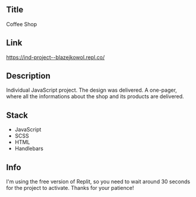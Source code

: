## Title

Coffee Shop

## Link

https://ind-project--blazejkowol.repl.co/

## Description

Individual JavaScript project. The design was delivered. A one-pager, where all the informations about the shop and its products are delivered.

## Stack

- JavaScript
- SCSS
- HTML
- Handlebars

## Info

I'm using the free version of Replit, so you need to wait around 30 seconds for the project to activate. Thanks for your patience!